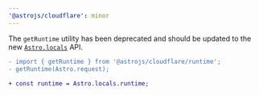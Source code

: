 ```yaml
---
'@astrojs/cloudflare': minor
---
```


The `getRuntime` utility has been deprecated and should be updated to the new [`Astro.locals`](https://docs.astro.build/en/guides/middleware/#locals) API.

```diff
- import { getRuntime } from '@astrojs/cloudflare/runtime';
- getRuntime(Astro.request);
  
+ const runtime = Astro.locals.runtime;
```
